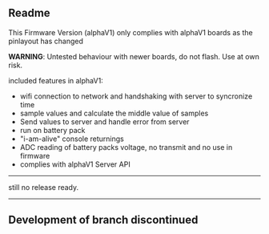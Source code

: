 Readme
------

This Firmware Version (alphaV1) only complies with alphaV1 boards as the pinlayout has changed

**WARNING**: Untested behaviour with newer boards, do not flash. Use at own risk.

included features in alphaV1:

 - wifi connection to network and handshaking with server to syncronize time
 - sample values and calculate the middle value of samples
 - Send values to server and handle error from server
 - run on battery pack
 - "i-am-alive" console returnings
 - ADC reading of battery packs voltage, no transmit and no use in firmware
 - complies with alphaV1 Server API


---
still no release ready.

---

Development of branch discontinued
---
